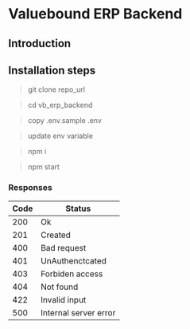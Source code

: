 # Valuebound ERP Backend

## Introduction

## Installation steps

> git clone repo_url

> cd vb_erp_backend

> copy .env.sample .env

> update env variable

> npm i

> npm start

### Responses

| Code | Status                |
| ---- | --------------------- |
| 200  | Ok                    |
| 201  | Created               |
| 400  | Bad request           |
| 401  | UnAuthenctcated       |
| 403  | Forbiden access       |
| 404  | Not found             |
| 422  | Invalid input         |
| 500  | Internal server error |
